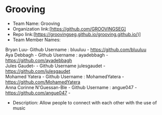 Grooving
======
* Team Name: Grooving
* Organization link:[https://github.com/GROOVINGSEG]
* Repo link:[https://groovingseg.github.io/grooving.github.io/)]
* Team Member Names:

Bryan Luu- Github Username : bluuluu - https://github.com/bluuluu <br />
Aya Debbagh - Github Username : ayadebbagh - https://github.com/ayadebbagh <br />
Jules Gaudet- - Github Username  julesgaudet - https://github.com/julesgaudet <br />
Mohamed Yatera - Github Username : MohamedYatera - https://github.com/MohamedYatera <br />
Anna Corinne N'Guessan-Ble - Github Username : angue047 - https://github.com/angue047 - <br />
* Description:
Allow people to connect with each other with the use of music
